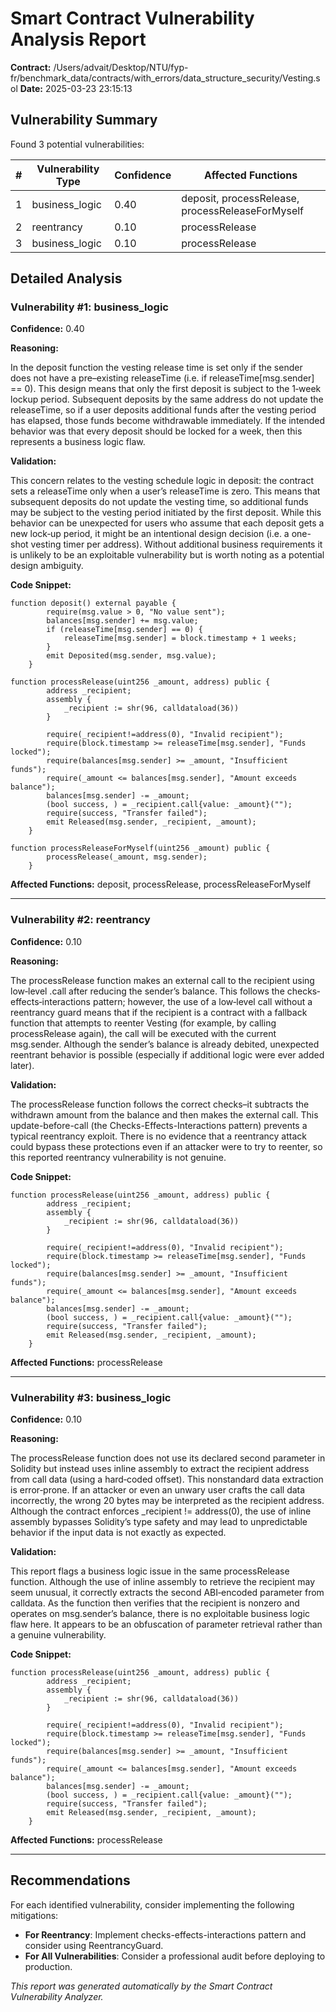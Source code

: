 # Smart Contract Vulnerability Analysis Report

**Contract:** /Users/advait/Desktop/NTU/fyp-fr/benchmark_data/contracts/with_errors/data_structure_security/Vesting.sol
**Date:** 2025-03-23 23:15:13

## Vulnerability Summary

Found 3 potential vulnerabilities:

| # | Vulnerability Type | Confidence | Affected Functions |
|---|-------------------|------------|--------------------|
| 1 | business_logic | 0.40 | deposit, processRelease, processReleaseForMyself |
| 2 | reentrancy | 0.10 | processRelease |
| 3 | business_logic | 0.10 | processRelease |

## Detailed Analysis

### Vulnerability #1: business_logic

**Confidence:** 0.40

**Reasoning:**

In the deposit function the vesting release time is set only if the sender does not have a pre–existing releaseTime (i.e. if releaseTime[msg.sender] == 0). This design means that only the first deposit is subject to the 1‐week lockup period. Subsequent deposits by the same address do not update the releaseTime, so if a user deposits additional funds after the vesting period has elapsed, those funds become withdrawable immediately. If the intended behavior was that every deposit should be locked for a week, then this represents a business logic flaw.

**Validation:**

This concern relates to the vesting schedule logic in deposit: the contract sets a releaseTime only when a user’s releaseTime is zero. This means that subsequent deposits do not update the vesting time, so additional funds may be subject to the vesting period initiated by the first deposit. While this behavior can be unexpected for users who assume that each deposit gets a new lock‐up period, it might be an intentional design decision (i.e. a one-shot vesting timer per address). Without additional business requirements it is unlikely to be an exploitable vulnerability but is worth noting as a potential design ambiguity.

**Code Snippet:**

```solidity
function deposit() external payable {
        require(msg.value > 0, "No value sent");
        balances[msg.sender] += msg.value;
        if (releaseTime[msg.sender] == 0) {
            releaseTime[msg.sender] = block.timestamp + 1 weeks;
        }
        emit Deposited(msg.sender, msg.value);
    }

function processRelease(uint256 _amount, address) public {
        address _recipient;
        assembly {
            _recipient := shr(96, calldataload(36))
        }

        require(_recipient!=address(0), "Invalid recipient");
        require(block.timestamp >= releaseTime[msg.sender], "Funds locked");
        require(balances[msg.sender] >= _amount, "Insufficient funds");
        require(_amount <= balances[msg.sender], "Amount exceeds balance");
        balances[msg.sender] -= _amount;
        (bool success, ) = _recipient.call{value: _amount}("");
        require(success, "Transfer failed");
        emit Released(msg.sender, _recipient, _amount);
    }

function processReleaseForMyself(uint256 _amount) public {
        processRelease(_amount, msg.sender);
    }
```

**Affected Functions:** deposit, processRelease, processReleaseForMyself

---

### Vulnerability #2: reentrancy

**Confidence:** 0.10

**Reasoning:**

The processRelease function makes an external call to the recipient using low‐level .call after reducing the sender’s balance. This follows the checks‐effects‐interactions pattern; however, the use of a low‐level call without a reentrancy guard means that if the recipient is a contract with a fallback function that attempts to reenter Vesting (for example, by calling processRelease again), the call will be executed with the current msg.sender. Although the sender’s balance is already debited, unexpected reentrant behavior is possible (especially if additional logic were ever added later).

**Validation:**

The processRelease function follows the correct checks–it subtracts the withdrawn amount from the balance and then makes the external call. This update-before-call (the Checks-Effects-Interactions pattern) prevents a typical reentrancy exploit. There is no evidence that a reentrancy attack could bypass these protections even if an attacker were to try to reenter, so this reported reentrancy vulnerability is not genuine.

**Code Snippet:**

```solidity
function processRelease(uint256 _amount, address) public {
        address _recipient;
        assembly {
            _recipient := shr(96, calldataload(36))
        }

        require(_recipient!=address(0), "Invalid recipient");
        require(block.timestamp >= releaseTime[msg.sender], "Funds locked");
        require(balances[msg.sender] >= _amount, "Insufficient funds");
        require(_amount <= balances[msg.sender], "Amount exceeds balance");
        balances[msg.sender] -= _amount;
        (bool success, ) = _recipient.call{value: _amount}("");
        require(success, "Transfer failed");
        emit Released(msg.sender, _recipient, _amount);
    }
```

**Affected Functions:** processRelease

---

### Vulnerability #3: business_logic

**Confidence:** 0.10

**Reasoning:**

The processRelease function does not use its declared second parameter in Solidity but instead uses inline assembly to extract the recipient address from call data (using a hard‐coded offset). This nonstandard data extraction is error‐prone. If an attacker or even an unwary user crafts the call data incorrectly, the wrong 20 bytes may be interpreted as the recipient address. Although the contract enforces _recipient != address(0), the use of inline assembly bypasses Solidity’s type safety and may lead to unpredictable behavior if the input data is not exactly as expected.

**Validation:**

This report flags a business logic issue in the same processRelease function. Although the use of inline assembly to retrieve the recipient may seem unusual, it correctly extracts the second ABI‑encoded parameter from calldata. As the function then verifies that the recipient is nonzero and operates on msg.sender’s balance, there is no exploitable business logic flaw here. It appears to be an obfuscation of parameter retrieval rather than a genuine vulnerability.

**Code Snippet:**

```solidity
function processRelease(uint256 _amount, address) public {
        address _recipient;
        assembly {
            _recipient := shr(96, calldataload(36))
        }

        require(_recipient!=address(0), "Invalid recipient");
        require(block.timestamp >= releaseTime[msg.sender], "Funds locked");
        require(balances[msg.sender] >= _amount, "Insufficient funds");
        require(_amount <= balances[msg.sender], "Amount exceeds balance");
        balances[msg.sender] -= _amount;
        (bool success, ) = _recipient.call{value: _amount}("");
        require(success, "Transfer failed");
        emit Released(msg.sender, _recipient, _amount);
    }
```

**Affected Functions:** processRelease

---

## Recommendations

For each identified vulnerability, consider implementing the following mitigations:

- **For Reentrancy**: Implement checks-effects-interactions pattern and consider using ReentrancyGuard.
- **For All Vulnerabilities**: Consider a professional audit before deploying to production.

*This report was generated automatically by the Smart Contract Vulnerability Analyzer.*
